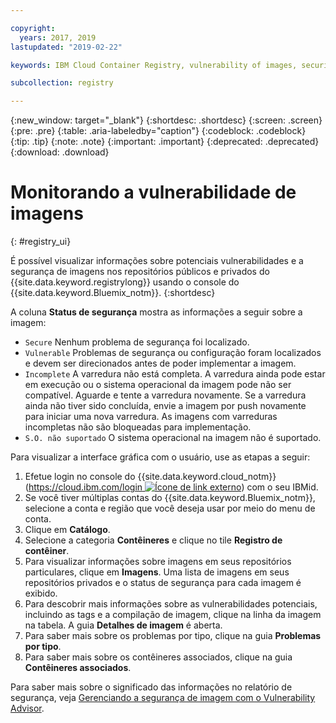 ```yaml
---

copyright:
  years: 2017, 2019
lastupdated: "2019-02-22"

keywords: IBM Cloud Container Registry, vulnerability of images, security of images, security issues

subcollection: registry

---
```


{:new_window: target="_blank"}
{:shortdesc: .shortdesc}
{:screen: .screen}
{:pre: .pre}
{:table: .aria-labeledby="caption"}
{:codeblock: .codeblock}
{:tip: .tip}
{:note: .note}
{:important: .important}
{:deprecated: .deprecated}
{:download: .download}

# Monitorando a vulnerabilidade de imagens
{: #registry_ui}

É possível visualizar informações sobre potenciais vulnerabilidades e a segurança de imagens nos repositórios públicos e privados do {{site.data.keyword.registrylong}} usando o console do {{site.data.keyword.Bluemix_notm}}.
{:shortdesc}

A coluna **Status de segurança** mostra as informações a seguir sobre a imagem:

- `Secure` Nenhum problema de segurança foi localizado.
- `Vulnerable` Problemas de segurança ou configuração foram localizados e devem ser direcionados antes de poder implementar a imagem.
- `Incomplete` A varredura não está completa. A varredura ainda pode estar em execução ou o sistema operacional da imagem pode não ser compatível. Aguarde e tente a varredura novamente. Se a varredura ainda não tiver sido concluída, envie a imagem por push novamente para iniciar uma nova varredura. As
imagens com varreduras incompletas não são bloqueadas para implementação.
- `S.O. não suportado` O sistema operacional na imagem não é suportado.

Para visualizar a interface gráfica com o usuário, use as etapas a seguir:

1. Efetue login no console do {{site.data.keyword.cloud_notm}} ([https://cloud.ibm.com/login
![Ícone de link externo](../../icons/launch-glyph.svg "Ícone de link externo")](https://cloud.ibm.com/login))
com o seu IBMid.
2. Se você tiver múltiplas contas do {{site.data.keyword.Bluemix_notm}}, selecione a conta e região que você deseja usar por meio do menu de conta.
3. Clique em **Catálogo**.
4. Selecione a categoria **Contêineres** e clique no tile **Registro de contêiner**.
5. Para visualizar informações sobre imagens em seus repositórios particulares, clique em **Imagens**. Uma lista de imagens em seus repositórios privados e o status de segurança para cada imagem é exibido.
6. Para descobrir mais informações sobre as vulnerabilidades potenciais, incluindo as tags e a compilação de imagem, clique na linha da imagem na tabela. A guia **Detalhes de imagem** é aberta.
7. Para saber mais sobre os problemas por tipo, clique na guia **Problemas por tipo**.
8. Para saber mais sobre os contêineres associados, clique na guia **Contêineres associados**.

Para saber mais sobre o significado das informações no relatório de segurança, veja [Gerenciando a segurança de imagem com o Vulnerability Advisor](/docs/services/va?topic=va-va_index).
